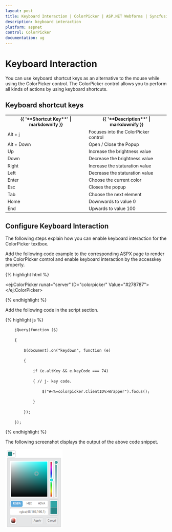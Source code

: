 ```yaml
---
layout: post
title: Keyboard Interaction | ColorPicker | ASP.NET Webforms | Syncfusion
description: keyboard interaction
platform: aspnet
control: ColorPicker
documentation: ug
---
```


# Keyboard Interaction

You can use keyboard shortcut keys as an alternative to the mouse while using the ColorPicker control. The ColorPicker control allows you to perform all kinds of actions by using keyboard shortcuts.

## Keyboard shortcut keys


<table>
<tr>
<th>
{{ '**Shortcut Key**' | markdownify }}</th><th>
{{ '**Description**' | markdownify }}</th></tr>
<tr>
<td>
Alt + j               </td><td>
Focuses into the ColorPicker control</td></tr>
<tr>
<td>
Alt + Down</td><td>
Open / Close the Popup</td></tr>
<tr>
<td>
Up</td><td>
Increase the brightness value</td></tr>
<tr>
<td>
Down</td><td>
Decrease the brightness value</td></tr>
<tr>
<td>
Right</td><td>
Increase the staturation value</td></tr>
<tr>
<td>
Left</td><td>
Decrease the staturation value</td></tr>
<tr>
<td>
Enter</td><td>
Choose the current color</td></tr>
<tr>
<td>
Esc</td><td>
Closes the popup</td></tr>
<tr>
<td>
Tab</td><td>
Choose the next element</td></tr>
<tr>
<td>
Home</td><td>
Downwards to value 0</td></tr>
<tr>
<td>
End</td><td>
Upwards to value 100</td></tr>
</table>


## Configure Keyboard Interaction

The following steps explain how you can enable keyboard interaction for the ColorPicker textbox.

Add the following code example to the corresponding ASPX page to render the ColorPicker control and enable keyboard interaction by the accesskey property.



{% highlight html %}



<ej:ColorPicker runat="server" ID="colorpicker" Value="#278787"></ej:ColorPicker>





{% endhighlight %}



Add the following code in the script section.



{% highlight js %}

        jQuery(function ($)

        {

            $(document).on("keydown", function (e)

            {

                if (e.altKey && e.keyCode === 74)

                { // j- key code.

                    $("#<%=colorpicker.ClientID%>Wrapper").focus();

                }

            });

        });





{% endhighlight %}



The following screenshot displays the output of the above code snippet.

![](Keyboard-Interaction_images/Keyboard-Interaction_img1.png)



